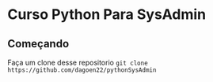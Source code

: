 # Curso Python Para SysAdmin

## Começando
Faça um clone desse repositorio
`git clone https://github.com/dagoen22/pythonSysAdmin `
